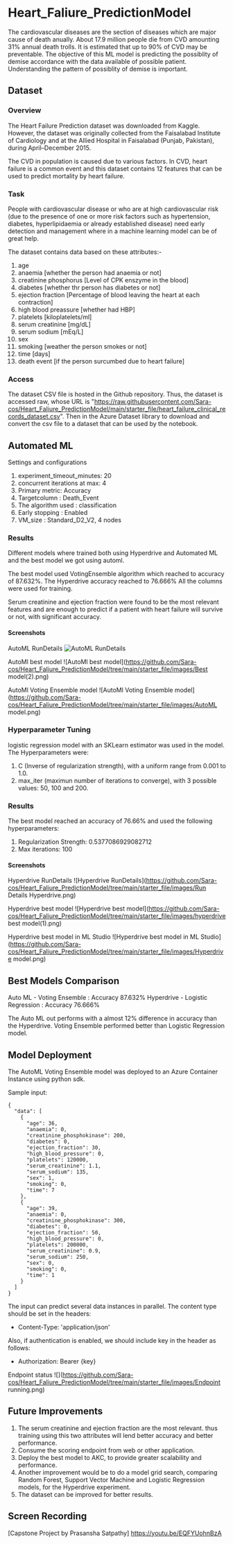 # Heart_Faliure_PredictionModel
The cardiovascular diseases are the section of diseases which are major cause of death anually. About 17.9 million people die from CVD amounting 31% annual death trolls. It is estimated that up to 90% of CVD may be preventable. 
The objective of this ML model is predicting the possiblity of demise accordance with the data available of possible patient. Understanding the pattern of possiblity of demise is important.

## Dataset

### Overview
The Heart Failure Prediction dataset was downloaded from Kaggle. However, the dataset was originally collected from the Faisalabad Institute of Cardiology and at the Allied Hospital in Faisalabad (Punjab, Pakistan), during April–December 2015.

The CVD in population is caused due to various factors. In CVD, heart failure is a common event and this dataset contains 12 features that can be used to predict mortality by heart failure.

### Task
People with cardiovascular disease or who are at high cardiovascular risk (due to the presence of one or more risk factors such as hypertension, diabetes, hyperlipidaemia or already established disease) need early detection and management where in a machine learning model can be of great help.

The dataset contains data based on these attributes:-
1. age
2. anaemia [whether the person had anaemia or not]
3. creatinine phosphorus [Level of CPK enszyme in the blood]
4. diabetes [whether thr person has diabetes or not]
5. ejection fraction [Percentage of blood leaving the heart at each contraction]
6. high blood preassure [whether had HBP]
7. platelets [kiloplatelets/ml]
8. serum creatinine [mg/dL]
9. serum sodium [mEq/L]
10. sex
11. smoking [weather the person smokes or not]
12. time [days]
13. death event [if the person surcumbed due to heart failure]

### Access

The dataset CSV file is hosted in the Github repository. Thus, the dataset is accessed raw, whose URL is "https://raw.githubusercontent.com/Sara-cos/Heart_Faliure_PredictionModel/main/starter_file/heart_failure_clinical_records_dataset.csv". 
Then in the Azure Dataset library to download and convert the csv file to a dataset that can be used by the notebook.

## Automated ML

Settings and configurations
1. experiment_timeout_minutes: 20
2. concurrent iterations at max: 4
3. Primary metric: Accuracy
4. Targetcolumn : Death_Event
5. The algorithm used : classification
6. Early stopping : Enabled
7. VM_size : Standard_D2_V2, 4 nodes

### Results
Different models where trained both using Hyperdrive and Automated ML and the best model we got using automl.

The best model used VotingEnsemble algorithm which reached to accuracy of 87.632%.
The Hyperdrive accuracy reached to 76.666%
All the columns were used for training.

Serum creatinine and ejection fraction were found to be the most relevant features and are enough to predict if a patient with heart failure will survive or not, with significant accuracy.

#### Screenshots
AutoML RunDetails
![AutoML RunDetails](https://github.com/Sara-cos/Heart_Faliure_PredictionModel/blob/main/starter_file/images/AutoML%20rundetails.png)

AutoMl best model
![AutoMl best model](https://github.com/Sara-cos/Heart_Faliure_PredictionModel/tree/main/starter_file/images/Best model(2).png)

AutoMl Voting Ensemble model
![AutoMl Voting Ensemble model](https://github.com/Sara-cos/Heart_Faliure_PredictionModel/tree/main/starter_file/images/AutoML model.png)

### Hyperparameter Tuning
logistic regression model with an SKLearn estimator was used in the model.
The Hyperparameters were:
1. C (Inverse of regularization strength), with a uniform range from 0.001 to 1.0. 
2. max_iter (maximun number of iterations to converge), with 3 possible values: 50, 100 and 200.

### Results

The best model reached an accuracy of 76.66% and used the following hyperparameters:
1. Regularization Strength: 0.5377086929082712
2. Max iterations: 100

#### Screenshots
Hyperdrive RunDetails
![Hyperdrive RunDetails](https://github.com/Sara-cos/Heart_Faliure_PredictionModel/tree/main/starter_file/images/Run Details Hyperdrive.png)

Hyperdrive best model
![Hyperdrive best model](https://github.com/Sara-cos/Heart_Faliure_PredictionModel/tree/main/starter_file/images/hyperdrive best model(1).png)

Hyperdrive best model in ML Studio
![Hyperdrive best model in ML Studio](https://github.com/Sara-cos/Heart_Faliure_PredictionModel/tree/main/starter_file/images/Hyperdrive model.png)

## Best Models Comparison
Auto ML - Voting Ensemble        : Accuracy 87.632%
Hyperdrive - Logistic Regression : Accuracy 76.666%

The Auto ML out performs with a almost 12% difference in accuracy than the Hyperdrive.
Voting Ensemble performed better than Logistic Regression model.

## Model Deployment
The AutoML Voting Ensemble model was deployed to an Azure Container Instance using python sdk.

Sample input:

```
{
  "data": [
    {
      "age": 36,
      "anaemia": 0,
      "creatinine_phosphokinase": 200,
      "diabetes": 0,
      "ejection_fraction": 30,
      "high_blood_pressure": 0,
      "platelets": 120000,
      "serum_creatinine": 1.1,
      "serum_sodium": 135,
      "sex": 1,
      "smoking": 0,
      "time": 7
    },
    {
      "age": 39,
      "anaemia": 0,
      "creatinine_phosphokinase": 300,
      "diabetes": 0,
      "ejection_fraction": 50,
      "high_blood_pressure": 0,
      "platelets": 200000,
      "serum_creatinine": 0.9,
      "serum_sodium": 250,
      "sex": 0,
      "smoking": 0,
      "time": 1
    }
  ]
}
```

The input can predict several data instances in parallel.
The content type should be set in the headers:
- Content-Type: 'application/json'

Also, if authentication is enabled, we should include key in the header as follows:
- Authorization: Bearer {key}

Endpoint status
![](https://github.com/Sara-cos/Heart_Faliure_PredictionModel/tree/main/starter_file/images/Endpoint running.png)



## Future Improvements 
1. The serum creatinine and ejection fraction are the most relevant. thus training using this two attributes will lend better accuracy and better performance.
2. Consume the scoring endpoint from web or other application.
3. Deploy the best model to AKC, to provide greater scalability and performance.
4. Another improvement would be to do a model grid search, comparing Random Forest, Support Vector Machine and Logistic Regression models, for the Hyperdrive experiment.
5. The dataset can be improved for better results.

## Screen Recording
[Capstone Project by Prasansha Satpathy]
https://youtu.be/EQFYUohnBzA
